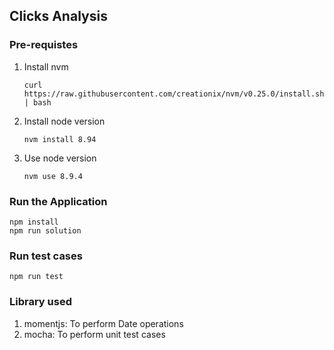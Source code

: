 ## Clicks Analysis

### Pre-requistes

1) Install nvm

	```
	curl https://raw.githubusercontent.com/creationix/nvm/v0.25.0/install.sh | bash
	```

2) Install node version

	```
	nvm install 8.94
	```

3) Use node version
	
	```
	nvm use 8.9.4
	```

### Run the Application
	
	npm install
	npm run solution	

### Run test cases
	
	npm run test

### Library used

1) momentjs: To perform Date operations
2) mocha: To perform unit test cases